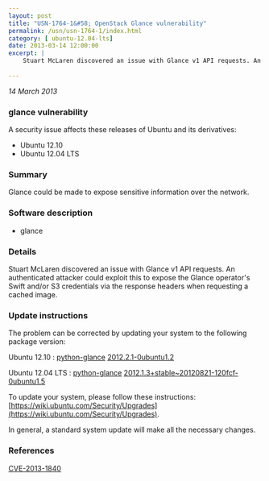 ```yaml
---
layout: post
title: "USN-1764-1&#58; OpenStack Glance vulnerability"
permalink: /usn/usn-1764-1/index.html
category: [ ubuntu-12.04-lts]
date: 2013-03-14 12:00:00
excerpt: |
    Stuart McLaren discovered an issue with Glance v1 API requests. An authenticated attacker could exploit this to expose the Glance operator&#39;s Swift and/or S3 credentials via the response headers when requesting a cached image. 
    
--- 
```

 
 

*14 March 2013*

### glance vulnerability

A security issue affects these releases of Ubuntu and its derivatives:

* Ubuntu 12.10
* Ubuntu 12.04 LTS

### Summary

Glance could be made to expose sensitive information over the network. 

### Software description

* glance 

### Details

Stuart McLaren discovered an issue with Glance v1 API requests. An authenticated attacker could exploit this to expose the Glance operator&#39;s Swift and/or S3 credentials via the response headers when requesting a cached image. 

### Update instructions

The problem can be corrected by updating your system to the following package version:

Ubuntu 12.10
 : [python-glance](https://launchpad.net/ubuntu/+source/glance) <span> [2012.2.1-0ubuntu1.2](https://launchpad.net/ubuntu/+source/glance/2012.2.1-0ubuntu1.2) </span> 

Ubuntu 12.04 LTS
 : [python-glance](https://launchpad.net/ubuntu/+source/glance) <span> [2012.1.3+stable~20120821-120fcf-0ubuntu1.5](https://launchpad.net/ubuntu/+source/glance/2012.1.3+stable~20120821-120fcf-0ubuntu1.5) </span> 

To update your system, please follow these instructions: [https://wiki.ubuntu.com/Security/Upgrades](https://wiki.ubuntu.com/Security/Upgrades).

In general, a standard system update will make all the necessary changes. 

### References

 
 [CVE-2013-1840](http://people.ubuntu.com/~ubuntu-security/cve/CVE-2013-1840)
 


